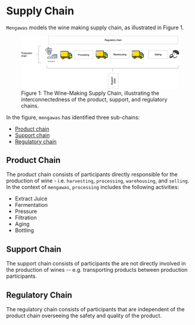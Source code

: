 # Supply Chain

`Mengawas` models the wine making supply chain, as illustrated in Figure 1.

<figure>
  <img src="./assets/img/supplychain.png" alt="Wine making supply chain" />
  <figcaption>Figure 1: The Wine-Making Supply Chain, illustrating the interconnectedness of the product, support, and regulatory chains.</figcaption>
</figure>

In the figure, `mengawas` has identified three sub-chains:

* [Product chain](#product-chain)
* [Support chain](#support-chain)
* [Regulatory chain](#regulatory-chain)

## Product Chain 

The product chain consists of participants directly responsible for the production of wine - i.e. `harvesting`, `processing`, `warehousing`, and `selling`. In the context of `mengawas`, `processing` includes the following activities:

* Extract Juice
* Fermentation
* Pressure
* Filtration
* Aging
* Bottling

## Support Chain

The support chain consists of participants the are not directly involved in the production of wines -- e.g. transporting products between production participants.

## Regulatory Chain

The regulatory chain consists of participants that are independent of the product chain overseeing the safety and quality of the product.

